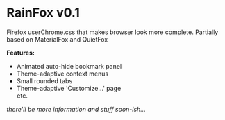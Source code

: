 # RainFox v0.1
Firefox userChrome.css that makes browser look more complete. Partially based on MaterialFox and QuietFox 

<b>Features:</b>
- Animated auto-hide bookmark panel
- Theme-adaptive context menus
- Small rounded tabs
- Theme-adaptive 'Customize...' page<br>etc.

<i>there'll be more information and stuff soon-ish...</i>
